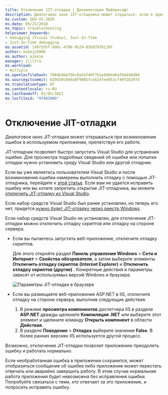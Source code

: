 ```yaml
---
title: Отключение JIT-отладки | Документация Майкрософт
description: Диалоговое окно JIT-отладчика может открыться, если в приложении возникает ошибка. Узнайте, что можно сделать в этом случае, и как предотвратить такое поведение.
ms.custom: SEO-VS-2020
ms.date: 05/23/2018
ms.topic: troubleshooting
helpviewer_keywords:
- debugging [Visual Studio], Just-In-Time
- Just-In-Time debugging
ms.assetid: 14972d5f-69bc-479b-9529-03b8787b118f
author: mikejo5000
ms.author: mikejo
manager: jillfra
ms.workload:
- multiple
ms.openlocfilehash: 7904b4bbf56c0a547d9f7b1e94bb46af8dd48d98
ms.sourcegitcommit: 620d30c60da8f9805fce524fe4951cf40f28297d
ms.translationtype: HT
ms.contentlocale: ru-RU
ms.lasthandoff: 01/05/2021
ms.locfileid: "97903900"
---
```

# <a name="disable-the-just-in-time-debugger"></a>Отключение JIT-отладки

Диалоговое окно JIT-отладки может открываться при возникновении ошибок в используемом приложении, препятствуя его работе.

JIT-отладчик позволяет быстро запустить Visual Studio для устранения ошибки. Для просмотра подробных сведений об ошибке или попытки отладки нужно установить среду Visual Studio или другой отладчик.

Если вы уже являетесь пользователем Visual Studio и после возникновения ошибки намерены выполнить отладку с помощью JIT-отладчика, перейдите к [этой статье](../debugger/debug-using-the-just-in-time-debugger.md). Если вам не удается исправить ошибку или вы хотите запретить открытие JIT-отладчика, вы можете [отключить JIT-отладку из Visual Studio](debug-using-the-just-in-time-debugger.md#BKMK_Enabling).

Если набор средств Visual Studio был ранее установлен, но теперь его нет, придется [нужно будет JIT-отладку через реестр Windows](debug-using-the-just-in-time-debugger.md#disable-just-in-time-debugging-from-the-windows-registry).

Если набор средств Visual Studio не установлен, для отключения JIT-отладки можно отключить отладку скриптов или отладку на стороне сервера.

- Если вы пытаетесь запустить веб-приложение, отключите отладку скриптов.

  Для этого откройте раздел **Панель управления Windows** > **Сети и Интернет** > **Свойства обозревателя**, а затем выберите элементы **Отключить отладку скриптов (Internet Explorer)** и **Отключить отладку скриптов (другие)** . Конкретные действия и параметры зависят от используемых версий Windows и браузера.

  ![Параметры JIT-отладки в браузере](../debugger/media/jitinternetoptions.png "Параметры JIT-отладки в браузере")

- Если вы размещаете веб-приложение ASP.NET в IIS, отключите отладку на стороне сервера, выполнив следующие действия:

  1. В режиме **просмотра компонентов** диспетчера IIS в разделе **ASP.NET** дважды щелкните **Компиляция .NET** или выберите этот элемент и щелкните команду **Открыть компонент** в области **Действия**.
  1. В разделе **Поведение** > **Отладка** выберите значение **False**. В более ранних версиях IIS используется другой процесс.

Возможно, отключение JIT-отладки позволит приложению преодолеть ошибку и работать нормально.

Если необработанная ошибка в приложении сохранится, может отобразиться сообщение об ошибке либо приложение может перестать отвечать или аварийно завершить работу. В этом случае нормальная работа приложения будет невозможна без исправления ошибки. Попробуйте связаться с теми, кто отвечает за это приложение, и попросить исправить ошибку.
